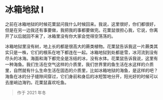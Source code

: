 # 冰箱地狱 I

之前在冰箱地狱的时候花栗鼠问我什么时候回来。我说，这里很好，你们都很好，但是在另一边我还有事要做，我把我的事都要做完。花栗鼠很担心我，它说，你离开了以后就回不来了，冰箱里没有你大家会觉得空荡荡的。

冰箱地狱里没有树，地上长的都是很高大的蕨类植物。花栗鼠告诉我这一片蕨类其实只是一株，它们的根系在地下都连在一起。冰箱地狱到处都是雪，冰河流到没有尽头的冰海。海面和海下都完全是冻结的冰，没有水体。花栗鼠告诉我说，这里有一种海鱼。我们生活在空气这样的介质里，我们世界里的鱼生活在水这样的介质里，自然就有什么生命生活在固态的介质里，比如冰箱地狱的海鱼，是这样的吧？海鱼在冰的分子缝隙间穿过，它们身前和身后的冰短暂地分开，阳光好的时候可以去崖峭边海钓。花栗鼠喜欢吃鱼。

> 作于 2021 年冬